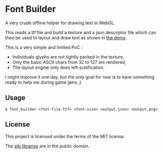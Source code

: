 # Font Builder

A very crude offline helper for drawing text in WebGL.

This reads a ttf file and build a texture and a json descriptor file which can then be used
to layout and draw text as shown in [the demo](https://kmichel.github.io/font-builder).

This is a very simple and limited PoC :

 - Individuals glyphs are not tightly packed in the texture,
 - Only the basic ASCII chars from 32 to 127 are rendered,
 - The layout engine only does left-justification.

I might improve it one day, but the only goal for now is to have something ready to
help me during game jams ;)

## Usage

```shellsession
$ font_builder <font-file.ttf> <font-size> <output.json> <output.png>
```

## License

This project is licensed under the terms of the MIT license.

The [stb libraries](https://github.com/nothings/stb) are in the public domain.
